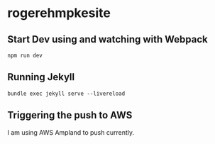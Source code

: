 # rogerehmpkesite

## Start Dev using and watching with Webpack

`npm run dev`

## Running Jekyll

`bundle exec jekyll serve --livereload`

## Triggering the push to AWS

I am using AWS Ampland to push currently.
